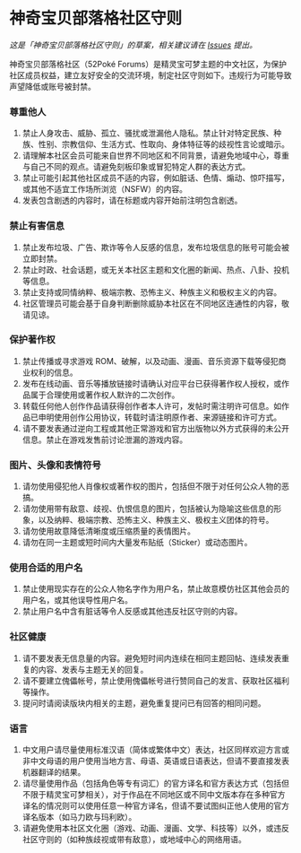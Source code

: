 # 神奇宝贝部落格社区守则

_这是「神奇宝贝部落格社区守则」的草案，相关建议请在 [Issues](https://github.com/mudkipme/52poke-forums-migration/issues) 提出。_

神奇宝贝部落格社区（52Poké Forums）是精灵宝可梦主题的中文社区，为保护社区成员权益，建立友好安全的交流环境，制定社区守则如下。违规行为可能导致声望降低或账号被封禁。

### 尊重他人
1. 禁止人身攻击、威胁、孤立、骚扰或泄漏他人隐私。禁止针对特定民族、种族、性别、宗教信仰、生活方式、性取向、身体特征等的歧视性言论或暗示。
2. 请理解本社区会员可能来自世界不同地区和不同背景，请避免地域中心，尊重与自己不同的观点。请避免刻板印象或冒犯特定人群的表达方式。
3. 禁止可能引起其他社区成员不适的内容，例如脏话、色情、煽动、惊吓描写，或其他不适宜工作场所浏览（NSFW）的内容。
4. 发表包含剧透的内容时，请在标题或内容开始前注明包含剧透。

### 禁止有害信息
1. 禁止发布垃圾、广告、欺诈等令人反感的信息，发布垃圾信息的账号可能会被立即封禁。
2. 禁止时政、社会话题，或无关本社区主题和文化圈的新闻、热点、八卦、投机等信息。
3. 禁止支持或同情纳粹、极端宗教、恐怖主义、种族主义和极权主义的内容。
4. 社区管理员可能会基于自身判断删除威胁本社区在不同地区连通性的内容，敬请见谅。

### 保护著作权
1. 禁止传播或寻求游戏 ROM、破解，以及动画、漫画、音乐资源下载等侵犯商业权利的信息。
2. 发布在线动画、音乐等播放链接时请确认对应平台已获得著作权人授权，或作品属于合理使用或著作权人默许的二次创作。
3. 转载任何他人创作作品请获得创作者本人许可，发帖时需注明许可信息。如作品已申明使用创作公用协议，转载时请注明原作者、来源链接和许可方式。
4. 请不要发表通过逆向工程或其他正常游戏和官方出版物以外方式获得的未公开信息。禁止在游戏发售前讨论泄漏的游戏内容。

### 图片、头像和表情符号
1. 请勿使用侵犯他人肖像权或著作权的图片，包括但不限于对任何公众人物的恶搞。
2. 请勿使用带有敌意、歧视、仇恨信息的图片，包括被认为隐喻这些信息的形象，以及纳粹、极端宗教、恐怖主义、种族主义、极权主义团体的符号。
3. 请勿使用故意降低清晰度或压缩质量的表情图片。
4. 请勿在同一主题或短时间内大量发布贴纸（Sticker）或动态图片。

### 使用合适的用户名
1. 禁止使用现实存在的公众人物名字作为用户名，禁止故意模仿社区其他会员的用户名，或其他误导性用户名。
2. 禁止用户名中含有脏话等令人反感或其他违反社区守则的内容。

### 社区健康
1. 请不要发表无信息量的内容。避免短时间内连续在相同主题回帖、连续发表重复的内容、发表与主题无关的回复。
2. 请不要建立傀儡帐号，禁止使用傀儡帐号进行赞同自己的发言、获取社区福利等操作。
3. 提问时请阅读版块内相关的主题，避免重复提问已有回答的相同问题。

### 语言
1. 中文用户请尽量使用标准汉语（简体或繁体中文）表达，社区同样欢迎方言或非中文母语的用户使用当地方言、母语、英语或日语表达，但请不要直接发表机器翻译的结果。
2. 请尽量使用作品（包括角色等专有词汇）的官方译名和官方表达方式（包括但不限于精灵宝可梦相关），对于作品在不同地区或不同中文版本存在多种官方译名的情况则可以使用任意一种官方译名，但请不要试图纠正他人使用的官方译名版本（如马力欧与玛利欧）。
3. 请避免使用本社区文化圈（游戏、动画、漫画、文学、科技等）以外，或违反社区守则的（如种族歧视或带有敌意），或地域中心的网络用语。